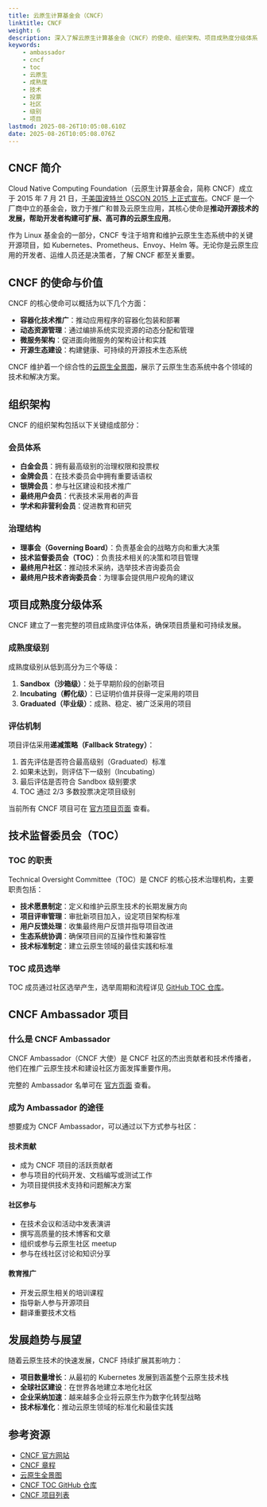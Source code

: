 ```yaml
---
title: 云原生计算基金会（CNCF）
linktitle: CNCF
weight: 6
description: 深入了解云原生计算基金会（CNCF）的使命、组织架构、项目成熟度分级体系，以及如何成为 CNCF Ambassador。探索 CNCF 如何推动云原生技术生态系统的发展。
keywords:
    - ambassador
    - cncf
    - toc
    - 云原生
    - 成熟度
    - 技术
    - 投票
    - 社区
    - 级别
    - 项目
lastmod: 2025-08-26T10:05:08.610Z
date: 2025-08-26T10:05:08.076Z
---
```


## CNCF 简介

Cloud Native Computing Foundation（云原生计算基金会，简称 CNCF）成立于 2015 年 7 月 21 日，[于美国波特兰 OSCON 2015 上正式宣布](https://www.cncf.io/announcement/2015/06/21/new-cloud-native-computing-foundation-to-drive-alignment-among-container-technologies/)。CNCF 是一个厂商中立的基金会，致力于推广和普及云原生应用，其核心使命是**推动开源技术的发展，帮助开发者构建可扩展、高可靠的云原生应用**。

作为 Linux 基金会的一部分，CNCF 专注于培育和维护云原生生态系统中的关键开源项目，如 Kubernetes、Prometheus、Envoy、Helm 等。无论你是云原生应用的开发者、运维人员还是决策者，了解 CNCF 都至关重要。

## CNCF 的使命与价值

CNCF 的核心使命可以概括为以下几个方面：

- **容器化技术推广**：推动应用程序的容器化包装和部署
- **动态资源管理**：通过编排系统实现资源的动态分配和管理
- **微服务架构**：促进面向微服务的架构设计和实践
- **开源生态建设**：构建健康、可持续的开源技术生态系统

CNCF 维护着一个综合性的[云原生全景图](https://landscape.cncf.io/)，展示了云原生生态系统中各个领域的技术和解决方案。

## 组织架构

CNCF 的组织架构包括以下关键组成部分：

### 会员体系

- **白金会员**：拥有最高级别的治理权限和投票权
- **金牌会员**：在技术委员会中拥有重要话语权
- **银牌会员**：参与社区建设和技术推广
- **最终用户会员**：代表技术采用者的声音
- **学术和非营利会员**：促进教育和研究

### 治理结构

- **理事会（Governing Board）**：负责基金会的战略方向和重大决策
- **技术监督委员会（TOC）**：负责技术相关的决策和项目管理
- **最终用户社区**：推动技术采纳，选举技术咨询委员会
- **最终用户技术咨询委员会**：为理事会提供用户视角的建议

## 项目成熟度分级体系

CNCF 建立了一套完整的项目成熟度评估体系，确保项目质量和可持续发展。

### 成熟度级别

成熟度级别从低到高分为三个等级：

1. **Sandbox（沙箱级）**：处于早期阶段的创新项目
2. **Incubating（孵化级）**：已证明价值并获得一定采用的项目
3. **Graduated（毕业级）**：成熟、稳定、被广泛采用的项目

### 评估机制

项目评估采用**递减策略（Fallback Strategy）**：

1. 首先评估是否符合最高级别（Graduated）标准
2. 如果未达到，则评估下一级别（Incubating）
3. 最后评估是否符合 Sandbox 级别要求
4. TOC 通过 2/3 多数投票决定项目级别

当前所有 CNCF 项目可在 [官方项目页面](https://www.cncf.io/projects/) 查看。

## 技术监督委员会（TOC）

### TOC 的职责

Technical Oversight Committee（TOC）是 CNCF 的核心技术治理机构，主要职责包括：

- **技术愿景制定**：定义和维护云原生技术的长期发展方向
- **项目评审管理**：审批新项目加入，设定项目架构标准
- **用户反馈处理**：收集最终用户反馈并指导项目改进
- **生态系统协调**：确保项目间的互操作性和兼容性
- **技术标准制定**：建立云原生领域的最佳实践和标准

### TOC 成员选举

TOC 成员通过社区选举产生，选举周期和流程详见 [GitHub TOC 仓库](https://github.com/cncf/toc)。

## CNCF Ambassador 项目

### 什么是 CNCF Ambassador

CNCF Ambassador（CNCF 大使）是 CNCF 社区的杰出贡献者和技术传播者，他们在推广云原生技术和建设社区方面发挥重要作用。

完整的 Ambassador 名单可在 [官方页面](https://www.cncf.io/people/ambassadors/) 查看。

### 成为 Ambassador 的途径

想要成为 CNCF Ambassador，可以通过以下方式参与社区：

#### 技术贡献

- 成为 CNCF 项目的活跃贡献者
- 参与项目的代码开发、文档编写或测试工作
- 为项目提供技术支持和问题解决方案

#### 社区参与

- 在技术会议和活动中发表演讲
- 撰写高质量的技术博客和文章
- 组织或参与云原生社区 meetup
- 参与在线社区讨论和知识分享

#### 教育推广

- 开发云原生相关的培训课程
- 指导新人参与开源项目
- 翻译重要技术文档

## 发展趋势与展望

随着云原生技术的快速发展，CNCF 持续扩展其影响力：

- **项目数量增长**：从最初的 Kubernetes 发展到涵盖整个云原生技术栈
- **全球社区建设**：在世界各地建立本地化社区
- **企业采纳加速**：越来越多企业将云原生作为数字化转型战略
- **技术标准化**：推动云原生领域的标准化和最佳实践

## 参考资源

- [CNCF 官方网站](https://www.cncf.io/)
- [CNCF 章程](https://www.cncf.io/about/charter/)
- [云原生全景图](https://landscape.cncf.io/)
- [CNCF TOC GitHub 仓库](https://github.com/cncf/toc)
- [CNCF 项目列表](https://www.cncf.io/projects/)
